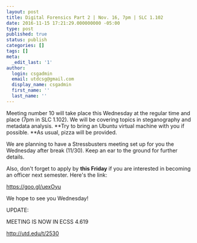 ```yaml
---
layout: post
title: Digital Forensics Part 2 | Nov. 16, 7pm | SLC 1.102
date: 2016-11-15 17:21:29.000000000 -05:00
type: post
published: true
status: publish
categories: []
tags: []
meta:
  _edit_last: '1'
author:
  login: csgadmin
  email: utdcsg@gmail.com
  display_name: csgadmin
  first_name: ''
  last_name: ''
---
```


Meeting number 10 will take place <span class="aBn" tabindex="0" data-term="goog_264755098"><span class="aQJ">this Wednesday</span></span> at the regular time and place (<span class="aBn" tabindex="0" data-term="goog_264755099"><span class="aQJ">7pm</span></span> in SLC 1.102). We will be covering topics in steganography and metadata analysis. **Try to bring an Ubuntu virtual machine with you if possible. **As usual, pizza will be provided.

We are planning to have a Stressbusters meeting set up for you the <span class="aBn" tabindex="0" data-term="goog_264755100"><span class="aQJ">Wednesday</span></span> after break (11/30). Keep an ear to the ground for further details.

Also, don't forget to apply by **<span class="aBn" tabindex="0" data-term="goog_264755101"><span class="aQJ">this Friday</span></span>** if you are interested in becoming an officer next semester. Here's the link:

<https://goo.gl/uexOyu>

We hope to see you <span class="aBn" tabindex="0" data-term="goog_264755102"><span class="aQJ">Wednesday</span></span>!

UPDATE:

MEETING IS NOW IN ECSS 4.619

<http://utd.edu/t/2530>



